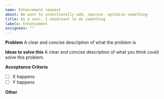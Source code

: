 ```yaml
---
name: Enhancement request
about: We want to intentionally add, improve, optimize something
title: As a user, I need/want to do something
labels: Enhancement
assignees: ""
---
```


**Problem**
A clear and concise description of what the problem is

**Ideas to solve this**
A clear and concise description of what you think could solve this problem.

**Acceptance Criteria**

- [ ] X happens
- [ ] Y happens

**Other**
